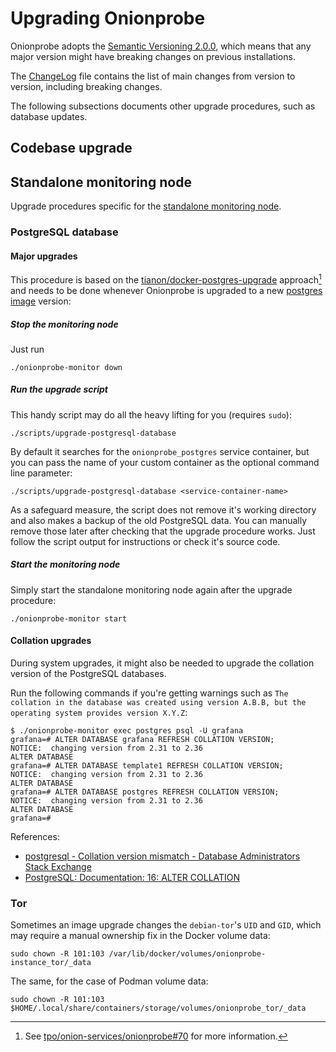# Upgrading Onionprobe

Onionprobe adopts the [Semantic Versioning 2.0.0][], which means that any major
version might have breaking changes on previous installations.

The [ChangeLog][] file contains the list of main changes from version to version, including
breaking changes.

The following subsections documents other upgrade procedures, such as database updates.

[Semantic Versioning 2.0.0]: https://semver.org/spec/v2.0.0.html
[ChangeLog]: https://gitlab.torproject.org/tpo/onion-services/onionprobe/-/blob/main/ChangeLog.md

## Codebase upgrade

## Standalone monitoring node

Upgrade procedures specific for the [standalone monitoring
node](standalone.md).

[PostgreSQL]: https://postgresql.org

### PostgreSQL database

#### Major upgrades

This procedure is based on the [tianon/docker-postgres-upgrade][]
approach[^docker-postgres-upgrade] and needs to be done whenever Onionprobe is
upgraded to a new [postgres image][] version:

##### Stop the monitoring node

Just run

    ./onionprobe-monitor down

##### Run the upgrade script

This handy script may do all the heavy lifting for you (requires `sudo`):

    ./scripts/upgrade-postgresql-database

By default it searches for the `onionprobe_postgres` service container, but
you can pass the name of your custom container as the optional command line
parameter:

    ./scripts/upgrade-postgresql-database <service-container-name>

As a safeguard measure, the script does not remove it's working directory and
also makes a backup of the old PostgreSQL data. You can manually remove those
later after checking that the upgrade procedure works. Just follow the script
output for instructions or check it's source code.

##### Start the monitoring node

Simply start the standalone monitoring node again after the upgrade procedure:

    ./onionprobe-monitor start

[tianon/docker-postgres-upgrade]: https://github.com/tianon/docker-postgres-upgrade
[tpo/onion-services/onionprobe#70]: https://gitlab.torproject.org/tpo/onion-services/onionprobe/-/issues/70
[postgres image]: https://hub.docker.com/_/postgres
[^docker-postgres-upgrade]: See [tpo/onion-services/onionprobe#70][] for more information.

#### Collation upgrades

During system upgrades, it might also be needed to upgrade the collation
version of the PostgreSQL databases.

Run the following commands if you're getting warnings such as `The collation in
the database was created using version A.B.B, but the operating system provides
version X.Y.Z`:

    $ ./onionprobe-monitor exec postgres psql -U grafana
    grafana=# ALTER DATABASE grafana REFRESH COLLATION VERSION;
    NOTICE:  changing version from 2.31 to 2.36
    ALTER DATABASE
    grafana=# ALTER DATABASE template1 REFRESH COLLATION VERSION;
    NOTICE:  changing version from 2.31 to 2.36
    ALTER DATABASE
    grafana=# ALTER DATABASE postgres REFRESH COLLATION VERSION;
    NOTICE:  changing version from 2.31 to 2.36
    ALTER DATABASE
    grafana=#

References:

* [postgresql - Collation version mismatch - Database Administrators Stack Exchange](https://dba.stackexchange.com/questions/324649/collation-version-mismatch)
* [PostgreSQL: Documentation: 16: ALTER COLLATION](https://www.postgresql.org/docs/current/sql-altercollation.html)

### Tor

Sometimes an image upgrade changes the `debian-tor`'s `UID` and `GID`, which
may require a manual ownership fix in the Docker volume data:

    sudo chown -R 101:103 /var/lib/docker/volumes/onionprobe-instance_tor/_data

The same, for the case of Podman volume data:

    sudo chown -R 101:103 $HOME/.local/share/containers/storage/volumes/onionprobe_tor/_data
